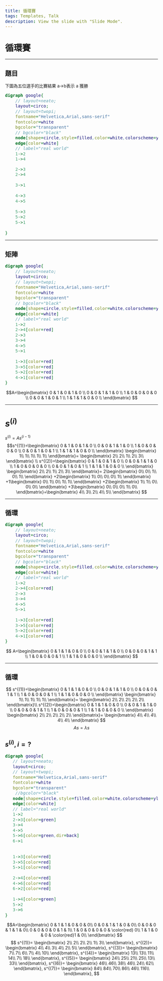 ```yaml
---
title: 循環賽
tags: Templates, Talk
description: View the slide with "Slide Mode".
---
```


<style>
    .markdown-body b {
        font-weight: 700;
    }
    .markdown-body code,
    code,
	pre
	{
		max-height:80% !important;
        font-size: 14px;
        line-height: 115%;
        color: #99999 !important;
        background-color: #ffe9e5;
    }
    .reveal {
      font-size: 20px;
    }
</style>
# 循環賽

<!-- Put the link to this slide here so people can follow -->
<!-- slide: https://hackmd.io/p/template-Talk-slide -->

---

## 題目 
下圖為五位選手的比賽結果
a->b表示 a 獲勝
```dot process
digraph google{
    // layout=neato;
    layout=circo;
	// layout=twopi;
    fontname="Helvetica,Arial,sans-serif"
    fontcolor=white
    bgcolor="transparent"
    // bgcolor="black"
    node[shape=circle,style=filled,color=white,colorscheme=ylgnbu7]
    edge[color=white]
    // label="real world"
	1->2
    1->4

	2->3
    2->4
    
    3->1
    
    4->3
    4->5
    
    5->3
    5->2
    5->1
    
}
```

---

## 矩陣

```dot process
digraph google{
    // layout=neato;
    layout=circo;
	// layout=twopi;
    fontname="Helvetica,Arial,sans-serif"
    fontcolor=white
    bgcolor="transparent"
    // bgcolor="black"
    node[shape=circle,style=filled,color=white,colorscheme=ylgnbu7]
    edge[color=white]
    // label="real world"
	1->2
    2->4[color=red]
    2->3
    3->4
    4->5
    5->1
    
    1->3[color=red]
    3->5[color=red]
    5->2[color=red]
    4->1[color=red]
}
```

$$A=\begin{bmatrix}
 0 & 1 & 0 & 1 & 0 \\
 0 & 0 & 1 & 1 & 0 \\
 1 & 0 & 0 & 0 & 0 \\
 0 & 0 & 1 & 0 & 1 \\
 1 & 1 & 1 & 0 & 0 \\
\end{bmatrix}
$$

---

# $s^{(i)}$
$s^{(i)}=As^{(i-1)}$
$$s^{(1)}=\begin{bmatrix}
 0 & 1 & 0 & 1 & 0 \\
 0 & 0 & 1 & 1 & 0 \\
 1 & 0 & 0 & 0 & 0 \\
 0 & 0 & 1 & 0 & 1 \\
 1 & 1 & 1 & 0 & 0 \\
\end{bmatrix}
\begin{bmatrix}
1\\
1\\
1\\
1\\
1\\
\end{bmatrix}=
\begin{bmatrix}
2\\
2\\
1\\
2\\
3\\
\end{bmatrix}
\\
s^{(2)}=\begin{bmatrix}
 0 & 1 & 0 & 1 & 0 \\
 0 & 0 & 1 & 1 & 0 \\
 1 & 0 & 0 & 0 & 0 \\
 0 & 0 & 1 & 0 & 1 \\
 1 & 1 & 1 & 0 & 0 \\
\end{bmatrix}
\begin{bmatrix}
2\\
2\\
1\\
2\\
3\\
\end{bmatrix}=
2\begin{bmatrix}
0\\
0\\
1\\
0\\
1\\
\end{bmatrix}
+2\begin{bmatrix}
1\\
0\\
0\\
0\\
1\\
\end{bmatrix}
+1\begin{bmatrix}
0\\
1\\
0\\
1\\
1\\
\end{bmatrix}
+2\begin{bmatrix}
1\\
1\\
0\\
0\\
0\\
\end{bmatrix}
+3\begin{bmatrix}
0\\
0\\
0\\
1\\
0\\
\end{bmatrix}=\begin{bmatrix}
4\\
3\\
2\\
4\\
5\\
\end{bmatrix}
$$

---

## 循環

```dot process
digraph google{
    // layout=neato;
    layout=circo;
	// layout=twopi;
    fontname="Helvetica,Arial,sans-serif"
    fontcolor=white
    bgcolor="transparent"
    // bgcolor="black"
    node[shape=circle,style=filled,color=white,colorscheme=ylgnbu7]
    edge[color=white]
    // label="real world"
	1->2
    2->4[color=red]
    2->3
    3->4
    4->5
    5->1
    
    1->3[color=red]
    3->5[color=red]
    5->2[color=red]
    4->1[color=red]
}
```
$$
A=\begin{bmatrix}
 0 & 1 & 1 & 0 & 0 \\
 0 & 0 & 1 & 1 & 0 \\
 0 & 0 & 0 & 1 & 1 \\
 1 & 0 & 0 & 0 & 1 \\
 1 & 1 & 0 & 0 & 0 \\
\end{bmatrix}
$$

---

## 循環

$$
s^{(1)}=\begin{bmatrix}
 0 & 1 & 1 & 0 & 0 \\
 0 & 0 & 1 & 1 & 0 \\
 0 & 0 & 0 & 1 & 1 \\
 1 & 0 & 0 & 0 & 1 \\
 1 & 1 & 0 & 0 & 0 \\
\end{bmatrix}
\begin{bmatrix}
1\\
1\\
1\\
1\\
1\\
\end{bmatrix}=
\begin{bmatrix}
2\\
2\\
2\\
2\\
2\\
\end{bmatrix}\\
s^{(2)}=\begin{bmatrix}
 0 & 1 & 1 & 0 & 0 \\
 0 & 0 & 1 & 1 & 0 \\
 0 & 0 & 0 & 1 & 1 \\
 1 & 0 & 0 & 0 & 1 \\
 1 & 1 & 0 & 0 & 0 \\
\end{bmatrix}
\begin{bmatrix}
2\\
2\\
2\\
2\\
2\\
\end{bmatrix}=
\begin{bmatrix}
4\\
4\\
4\\
4\\
4\\
\end{bmatrix}
$$
$$As=\lambda s$$


## $s^{(i)},i=?$ 

 ```dot process
digraph google{
    // layout=neato;
    layout=circo;
	// layout=twopi;
    fontname="Helvetica,Arial,sans-serif"
    fontcolor=white
    bgcolor="transparent"
     //bgcolor="black"
    node[shape=circle,style=filled,color=white,colorscheme=ylgnbu7]
    edge[color=white]
    // label="real world"
	1->2
    2->3[color=green]
    3->4
    4->5
    5->6[color=green,dir=back]
    6->1
    
    
    1->3[color=red]
    3->5[color=red]
    5->1[color=red]
    
    2->4[color=red]
    4->6[color=red]
    6->2[color=red]
    
    1->4[color=green]
    5->2
    3->6
}
``` 

$$A=\begin{bmatrix}
 0 & 1 & 1 & 0 & 0 & 0\\
 0 & 0 & 1 & 1 & 0 & 0\\
 0 & 0 & 0 & 1 & 1 & 0\\
 0 & 0 & 0 & 0 & 1 & 1\\
 1 & 0 & 0 & 0 & 0 & \color{red} 0\\
 1 & 1 & 0 & 0 & \color{red}1 & 0\\
\end{bmatrix}
$$
$$
s^{(1)}=
\begin{bmatrix}
2\\
2\\
2\\
2\\
1\\
3\\
\end{bmatrix},
s^{(2)}=
\begin{bmatrix}
4\\
4\\
3\\
4\\
2\\
5\\
\end{bmatrix},
s^{(3)}=
\begin{bmatrix}
7\\
7\\
6\\
7\\
4\\
10\\
\end{bmatrix},
s^{(4)}=
\begin{bmatrix}
13\\
13\\
11\\
14\\
7\\
18\\
\end{bmatrix},
s^{(5)}=
\begin{bmatrix}
24\\
25\\
21\\
25\\
13\\
33\\
\end{bmatrix},
s^{(6)}=
\begin{bmatrix}
46\\
46\\
38\\
46\\
24\\
62\\
\end{bmatrix},
s^{(7)}=
\begin{bmatrix}
84\\
84\\
70\\
86\\
46\\
116\\
\end{bmatrix},
$$
